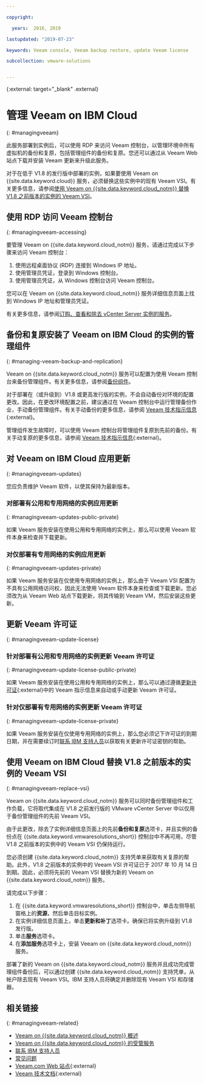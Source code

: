 ```yaml
---

copyright:

  years:  2016, 2019

lastupdated: "2019-07-23"

keywords: Veeam console, Veeam backup restore, update Veeam license

subcollection: vmware-solutions


---
```


{:external: target="_blank" .external}

# 管理 Veeam on IBM Cloud
{: #managingveeam}

此服务部署到实例后，可以使用 RDP 来访问 Veeam 控制台，以管理环境中所有虚拟机的备份和复原，包括管理组件的备份和复原。您还可以通过从 Veeam Web 站点下载并安装 Veeam 更新来升级此服务。

对于在低于 V1.8 的发行版中部署的实例，如果要使用 Veeam on {{site.data.keyword.cloud}} 服务，必须替换这些实例中的现有 Veeam VSI。有关更多信息，请参阅[使用 Veeam on {{site.data.keyword.cloud_notm}} 替换 V1.8 之前版本的实例的 Veeam VSI](/docs/services/vmwaresolutions/services?topic=vmware-solutions-managingveeam#managingveeam-replace-vsi)。

## 使用 RDP 访问 Veeam 控制台
{: #managingveeam-accessing}

要管理 Veeam on {{site.data.keyword.cloud_notm}} 服务，请通过完成以下步骤来访问 Veeam 控制台：
1. 使用远程桌面协议 (RDP) 连接到 Windows IP 地址。
2. 使用管理员凭证，登录到 Windows 控制台。
3. 使用管理员凭证，从 Windows 控制台访问 Veeam 控制台。

您可以在 Veeam on {{site.data.keyword.cloud_notm}} 服务详细信息页面上找到 Windows IP 地址和管理员凭证。

有关更多信息，请参阅[订购、查看和除去 vCenter Server 实例的服务](/docs/services/vmwaresolutions/vcenter?topic=vmware-solutions-vc_addingremovingservices)。

## 备份和复原安装了 Veeam on IBM Cloud 的实例的管理组件
{: #managing-veeam-backup-and-replication}

Veeam on {{site.data.keyword.cloud_notm}} 服务可以配置为使用 Veeam 控制台来备份管理组件。有关更多信息，请参阅[备份组件](/docs/services/vmwaresolutions/archiref/solution?topic=vmware-solutions-solution_backingup)。

对于部署在（或升级到）V1.8 或更高发行版的实例，不会自动备份对环境的配置更改。因此，在更改环境配置之前，建议通过在 Veeam 控制台中运行管理备份作业，手动备份管理组件。有关手动备份的更多信息，请参阅 [Veeam 技术指示信息](https://helpcenter.veeam.com/backup/vsphere/scheduing_manual.html){:external}。

管理组件发生故障时，可以使用 Veeam 控制台将管理组件复原到先前的备份。有关手动复原的更多信息，请参阅 [Veeam 技术指示信息]( https://helpcenter.veeam.com/backup/vsphere/performing_full_recovery.html){:external}。

## 对 Veeam on IBM Cloud 应用更新
{: #managingveeam-updates}

您应负责维护 Veeam 软件，以使其保持为最新版本。

### 对部署有公用和专用网络的实例应用更新
{: #managingveeam-updates-public-private}

如果 Veeam 服务安装在使用公用和专用网络的实例上，那么可以使用 Veeam 软件本身来检查并下载更新。

### 对仅部署有专用网络的实例应用更新
{: #managingveeam-updates-private}

如果 Veeam 服务安装在仅使用专用网络的实例上，那么由于 Veeam VSI 配置为不具有公用网络访问权，因此无法使用 Veeam 软件本身来检查或下载更新。您必须改为从 Veeam Web 站点下载更新，将其传输到 Veeam VM，然后安装这些更新。

## 更新 Veeam 许可证
{: #managingveeam-update-license}

### 针对部署有公用和专用网络的实例更新 Veeam 许可证
{: #managingveeam-update-license-public-private}

如果 Veeam 服务安装在使用公用和专用网络的实例上，那么可以通过遵循[更新许可证]( https://helpcenter.veeam.com/docs/backup/vsphere/license_update.html){:external}中的 Veeam 指示信息来自动或手动更新 Veeam 许可证。

### 针对仅部署有专用网络的实例更新 Veeam 许可证
{: #managingveeam-update-license-private}

如果 Veeam 服务安装在仅使用专用网络的实例上，那么您必须记下许可证的到期日期，并在需要续订时[联系 IBM 支持人员](/docs/services/vmwaresolutions/vmonic?topic=vmware-solutions-trbl_support)以获取有关更新许可证密钥的帮助。

## 使用 Veeam on IBM Cloud 替换 V1.8 之前版本的实例的 Veeam VSI
{: #managingveeam-replace-vsi}

Veeam on {{site.data.keyword.cloud_notm}} 服务可以同时备份管理组件和工作负载，它将取代集成在 V1.8 之前发行版的 VMware vCenter Server 中以仅用于备份管理组件的先前 Veeam VSI。

由于此更改，除去了实例详细信息页面上的先前**备份和复原**选项卡，并且实例的备份点在 {{site.data.keyword.vmwaresolutions_short}} 控制台中不再可用，尽管 V1.8 之前版本的实例中的 Veeam VSI 仍保持运行。

您必须创建 {{site.data.keyword.cloud_notm}} 支持凭单来获取有关复原的帮助。此外，V1.8 之前版本的实例中的 Veeam VSI 许可证已于 2017 年 10 月 14 日到期。因此，必须将先前的 Veeam VSI 替换为新的 Veeam on {{site.data.keyword.cloud_notm}} 服务。

请完成以下步骤：
1. 在 {{site.data.keyword.vmwaresolutions_short}} 控制台中，单击左侧导航窗格上的**资源**，然后单击目标实例。
2. 在实例详细信息页面上，单击**更新和补丁**选项卡。确保已将实例升级到 V1.8 发行版。
3. 单击**服务**选项卡。
4. 在**添加服务**选项卡上，安装 Veeam on {{site.data.keyword.cloud_notm}} 服务。

部署了新的 Veeam on {{site.data.keyword.cloud_notm}} 服务并且成功完成管理组件备份后，可以通过创建 {{site.data.keyword.cloud_notm}} 支持凭单，从帐户除去现有 Veeam VSI。IBM 支持人员将确定并删除现有 Veeam VSI 和存储器。

## 相关链接
{: #managingveeam-related}

* [Veeam on {{site.data.keyword.cloud_notm}} 概述](/docs/services/vmwaresolutions/services?topic=vmware-solutions-veeam_considerations)
* [Veeam on {{site.data.keyword.cloud_notm}} 的受管服务](/docs/services/vmwaresolutions/services?topic=vmware-solutions-managing_veeam_services)
* [联系 IBM 支持人员](/docs/services/vmwaresolutions/vmonic?topic=vmware-solutions-trbl_support)
* [常见问题](/docs/services/vmwaresolutions/vmonic?topic=vmware-solutions-faq)
* [Veeam.com Web 站点](https://www.veeam.com/){:external}
* [Veeam 技术文档](https://www.veeam.com/documentation-guides-datasheets.html){:external}
